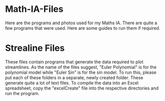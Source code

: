 # Math-IA-Files
Here are the programs and photos used for my Maths IA.
There are quite a few programs that were used. Here are some guides to run them if required.

# Strealine Files
These files contain programs that generate the data required to plot streamlines.
As the name of the files suggest, "Euler Polynomial" is for the polynomial model while "Euler Sin" is for the sin model.
To run this, please put each of these folders in a separate, newly created folder. These generate quite a lot of text files.
To compile the data into an Excel spreadsheet, copy the "excelCreate" file into the respective directories and run the program.
